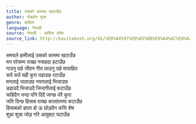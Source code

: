 ```yaml
---
title: उसको काममा खटाउँछ
author: गोबर्धन पूजा
genre: कविता
language: नेपाली
source: नेपाली - कविता कोश
source_link: http://kavitakosh.org/kk/%E0%A4%97%E0%A5%8B%E0%A4%AC%E0%A4%B0%E0%A5%8D%E0%A4%A7%E0%A4%A8_%E0%A4%AA%E0%A5%82%E0%A4%9C%E0%A4%BE
---
```


समयले हामीलाई उसको काममा खटाउँछ  
मन परेसम्म राख्छ नचाहदा हटाउँछ  
गाउनु पर्छ जीवन गीत लाउनु पर्छ मायाप्रित  
सधै सधै यही कुरा पढाउछ रटाउँछ  
मनलाई जलाउछ नयनलाई भिजाउछ  
डढाउदै भिजाउदै जिन्दगीलाई फटाउँछ  
चाहिदैन भन्दा पनि दिदै जान्छ धेरै कुरा  
जति दिन्छ हिसाब राख्छ कालांतरमा कटाउँछ  
हिसाबको ज्ञाता हो ऊ छोड़दैन कत्ति शेष  
शुन्ना शुन्ना जोड़ गरि आयुबाट घटाउँछ
